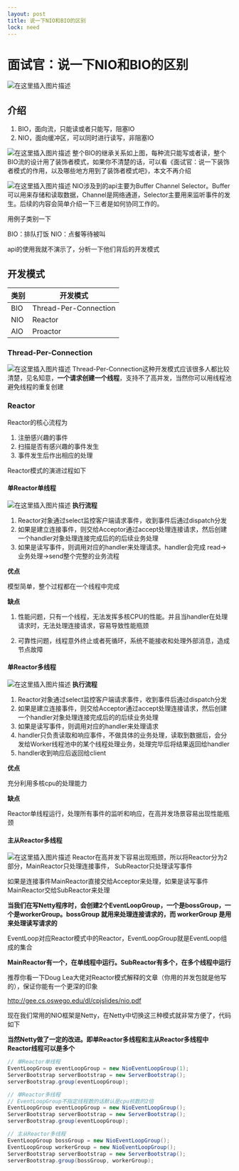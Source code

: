 ```yaml
---
layout: post
title: 说一下NIO和BIO的区别
lock: need
---
```


# 面试官：说一下NIO和BIO的区别

![在这里插入图片描述](https://img-blog.csdnimg.cn/20201018221701792.jpg?)
## 介绍
1. BIO，面向流，只能读或者只能写，阻塞IO
2. NIO，面向缓冲区，可以同时进行读写，非阻塞IO

![在这里插入图片描述](https://img-blog.csdnimg.cn/20201018192519948.png?)
整个BIO的继承关系如上图，每种流只能写或者读，整个BIO流的设计用了装饰者模式，如果你不清楚的话，可以看《面试官：说一下装饰者模式的作用，以及哪些地方用到了装饰者模式吧》，本文不再介绍

![在这里插入图片描述](https://img-blog.csdnimg.cn/2020101819442579.png?)
NIO涉及到的api主要为Buffer Channel Selector。Buffer可以用来存储和读取数据，Channel是网络通道，Selector主要用来监听事件的发生。后续的内容会简单介绍一下三者是如何协同工作的。

用例子类别一下

BIO：排队打饭
NIO：点餐等待被叫

api的使用我就不演示了，分析一下他们背后的开发模式
## 开发模式
| 类别 | 开发模式              |
| ---- | --------------------- |
| BIO  | Thread-Per-Connection |
| NIO  | Reactor               |
| AIO  | Proactor              |

### Thread-Per-Connection
![在这里插入图片描述](https://img-blog.csdnimg.cn/20201018194908809.png?)
Thread-Per-Connection这种开发模式应该很多人都比较清楚，见名知意，**一个请求创建一个线程**，支持不了高并发，当然你可以用线程池避免线程的重复创建

### Reactor

Reactor的核心流程为
1. 注册感兴趣的事件
2. 扫描是否有感兴趣的事件发生
3. 事件发生后作出相应的处理

Reactor模式的演进过程如下

#### 单Reactor单线程

![在这里插入图片描述](https://img-blog.csdnimg.cn/20201018212234786.jpg?)
**执行流程**

1. Reactor对象通过select监控客户端请求事件，收到事件后通过dispatch分发
2. 如果是建立连接事件，则交给Acceptor通过accept处理连接请求，然后创建一个handler对象处理连接完成后的的后续业务处理
3. 如果是读写事件，则调用对应的handler来处理请求。handler会完成 read->业务处理->send整个完整的业务流程

**优点**

模型简单，整个过程都在一个线程中完成

**缺点**

1. 性能问题，只有一个线程，无法发挥多核CPU的性能。并且当handler在处理请求时，无法处理连接请求，容易导致性能瓶颈

2. 可靠性问题，线程意外终止或者死循环，系统不能接收和处理外部消息，造成节点故障

#### 单Reactor多线程
![在这里插入图片描述](https://img-blog.csdnimg.cn/20201018212254290.jpg?)
**执行流程**

1. Reactor对象通过select监控客户端请求事件，收到事件后通过dispatch分发
2. 如果是建立连接事件，则交给Acceptor通过accept处理连接请求，然后创建一个handler对象处理连接完成后的的后续业务处理
3. 如果是读写事件，则调用对应的handler来处理请求
4. handler只负责读取和响应事件，不做具体的业务处理，读取到数据后，会分发给Worker线程池中的某个线程处理业务，处理完毕后将结果返回给handler
5. handler收到响应后返回给client

**优点**

充分利用多核cpu的处理能力

**缺点**

Reactor单线程运行，处理所有事件的监听和响应，在高并发场景容易出现性能瓶颈

#### 主从Reactor多线程

![在这里插入图片描述](https://img-blog.csdnimg.cn/20201018212308273.jpg?)
Reactor在高并发下容易出现瓶颈，所以将Reactor分为2部分，MainReactor只处理连接事件，
SubReactor只处理读写事件

如果是连接事件MainReactor直接交给Acceptor来处理，如果是读写事件MainReactor交给SubReactor来处理

**当我们在写Netty程序时，会创建2个EventLoopGroup，一个是bossGroup，一个是workerGroup。bossGroup 就用来处理连接请求的，而 workerGroup 是用来处理读写请求的**

EventLoop对应Reactor模式中的Reactor，EventLoopGroup就是EventLoop组成的集合

**MainReactor有一个，在单线程中运行。SubReactor有多个，在多个线程中运行**

推荐你看一下Doug Lea大佬对Reactor模式解释的文章（你用的并发包就是他写的），保证你能有一个更深的印象

http://gee.cs.oswego.edu/dl/cpjslides/nio.pdf

现在我们常用的NIO框架是Netty，在Netty中切换这三种模式就非常方便了，代码如下

**当然Netty做了一定的改进。即单Reactor多线程和主从Reactor多线程中Reactor线程可以是多个**

```java
// 单Reactor单线程
EventLoopGroup eventLoopGroup = new NioEventLoopGroup(1);
ServerBootstrap serverBootstrap = new ServerBootstrap();
serverBootstrap.group(eventLoopGroup);

// 单Reactor多线程
// EventLoopGroup不指定线程数的话默认是cpu核数的2倍
EventLoopGroup eventLoopGroup = new NioEventLoopGroup();
ServerBootstrap serverBootstrap = new ServerBootstrap();
serverBootstrap.group(eventLoopGroup);

// 主从Reactor多线程
EventLoopGroup bossGroup = new NioEventLoopGroup();
EventLoopGroup workerGroup = new NioEventLoopGroup();
ServerBootstrap serverBootstrap = new ServerBootstrap();
serverBootstrap.group(bossGroup, workerGroup);
```